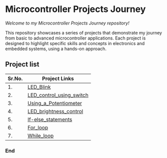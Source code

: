 # Microcontroller Projects Journey

*Welcome to my Microcontroller Projects Journey repository!*

This repository showcases a series of projects that demonstrate my journey from basic to advanced microcontroller applications. 
Each project is designed to highlight specific skills and concepts in electronics and embedded systems, using a hands-on approach.


## Project list

| Sr.No.|                        Project Links                                                    |
|-------|-----------------------------------------------------------------------------------------|
| 1.    | [LED_Blink](./Basic/LED_Blink/LED_Blink.md)                                             |
| 2.    | [LED_control_using_switch](./Basic/LED_control_using_switch/LED_control_using_switch.md)|
| 3.    | [Using_a_Potentiometer](./Basic/Using_a_Potentiometer/Using_a_Potentiometer.md)         |
| 4.    | [LED_brightness_control](./Basic/LED_brightness_control/LED_brightness_control.md)      |
| 5.    | [If-else_statements](./Intermediate/If-else_statements/If-else_statements.md)           |
| 6.    | [For_loop](./Intermediate/For_loop/For_loop.md)                                         |
| 7.    | [While_loop](./Intermediate/While_loop/While_loop.md)                                   |


### End
